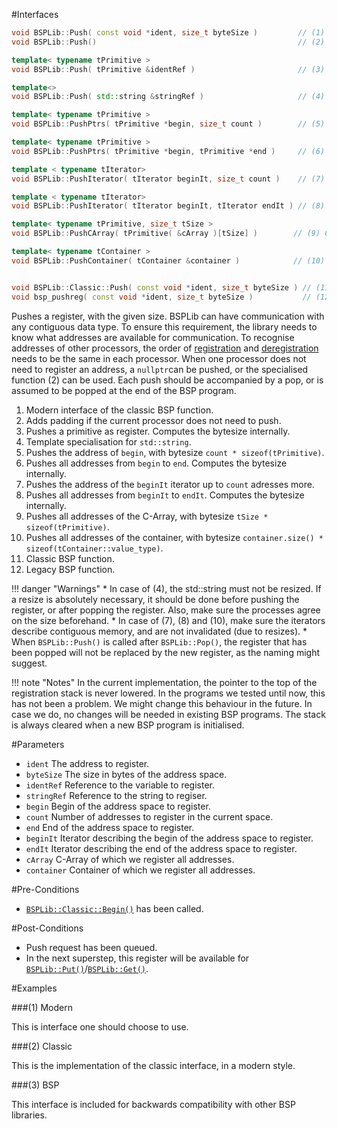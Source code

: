 #Interfaces

```cpp
void BSPLib::Push( const void *ident, size_t byteSize )         // (1) Modern
void BSPLib::Push()                                             // (2) Padding

template< typename tPrimitive >
void BSPLib::Push( tPrimitive &identRef )                       // (3) Reference

template<>
void BSPLib::Push( std::string &stringRef )                     // (4) std::string

template< typename tPrimitive >
void BSPLib::PushPtrs( tPrimitive *begin, size_t count )        // (5) Primitive pointer

template< typename tPrimitive >
void BSPLib::PushPtrs( tPrimitive *begin, tPrimitive *end )     // (6) Primitive pointers

template < typename tIterator>
void BSPLib::PushIterator( tIterator beginIt, size_t count )    // (7) Iterator

template < typename tIterator>
void BSPLib::PushIterator( tIterator beginIt, tIterator endIt ) // (8) Iterators

template< typename tPrimitive, size_t tSize >
void BSPLib::PushCArray( tPrimitive( &cArray )[tSize] )        // (9) C-Array

template< typename tContainer >
void BSPLib::PushContainer( tContainer &container )            // (10) Container


void BSPLib::Classic::Push( const void *ident, size_t byteSize ) // (11) Classic
void bsp_pushreg( const void *ident, size_t byteSize )           // (12) BSP
```

Pushes a register, with the given size. BSPLib can have communication with any 
contiguous data type. To ensure this requirement, the library needs to know what
addresses are available for communication. To recognise addresses of other
processors, the order of [registration](push.md) and [deregistration](pop.md) 
needs to be the same in each processor. When one processor does not need to register
an address, a `nullptr`can be pushed, or the specialised function (2) can be used.
Each push should be accompanied by a pop, or is assumed to be popped at the end of
the BSP program.

1. Modern interface of the classic BSP function.
2. Adds padding if the current processor does not need to push.
3. Pushes a primitive as register. Computes the bytesize internally.
4. Template specialisation for `std::string`.
5. Pushes the address of `begin`, with bytesize `count * sizeof(tPrimitive)`.
6. Pushes all addresses from `begin` to `end`. Computes the bytesize internally.
7. Pushes the address of the `beginIt` iterator up to `count` adresses more.
8. Pushes all addresses from `beginIt` to `endIt`. Computes the bytesize internally.
9. Pushes all addresses of the C-Array, with bytesize `tSize * sizeof(tPrimitive)`.
10. Pushes all addresses of the container, with bytesize `container.size() * sizeof(tContainer::value_type)`.
11. Classic BSP function.
12. Legacy BSP function.

!!! danger "Warnings"
     * In case of (4), the std::string must not be resized. If a resize is absolutely
       necessary, it should be done before pushing the register, or after popping the
       register. Also, make sure the processes agree on the size beforehand.
     * In case of (7), (8) and (10), make sure the iterators describe contiguous memory, 
       and are not invalidated (due to resizes).
     * When `BSPLib::Push()` is called after `BSPLib::Pop()`, the register that has
       been popped will not be replaced by the new register, as the naming might
       suggest. 
       
!!! note "Notes"
    In the current implementation, the pointer to the top of the registration stack
    is never lowered. In the programs we tested until now, this has not been a
    problem. We might change this behaviour in the future. In case we do, no changes 
    will be needed in existing BSP programs. The stack is always cleared when a new
    BSP program is initialised.


#Parameters

* `ident` The address to register.
* `byteSize` The size in bytes of the address space.
* `identRef` Reference to the variable to register.
* `stringRef` Reference to the string to regiser.
* `begin` Begin of the address space to register.
* `count` Number of addresses to register in the current space.
* `end` End of the address space to register.
* `beginIt` Iterator describing the begin of the address space to register.
* `endIt` Iterator describing the end of the address space to register.
* `cArray` C-Array of which we register all addresses.
* `container` Container of which we register all addresses.

#Pre-Conditions
* [`BSPLib::Classic::Begin()`](../logic/begin.md) has been called.

#Post-Conditions
* Push request has been queued.
* In the next superstep, this register will be available for [`BSPLib::Put()`](../com/put.md)/[`BSPLib::Get()`](../com/get.md).
     
#Examples

###(1) Modern

This is interface one should choose to use.

###(2) Classic

This is the implementation of the classic interface, in a modern style.

###(3) BSP

This interface is included for backwards compatibility with other BSP libraries.